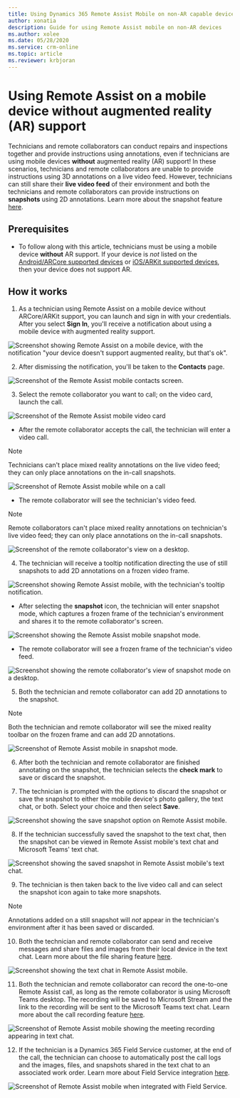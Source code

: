 ```yaml
---
title: Using Dynamics 365 Remote Assist Mobile on non-AR capable devices 
author: xonatia
description: Guide for using Remote Assist mobile on non-AR devices
ms.author: xolee
ms.date: 05/28/2020
ms.service: crm-online
ms.topic: article
ms.reviewer: krbjoran
---
```

# Using Remote Assist on a mobile device without augmented reality (AR) support

Technicians and remote collaborators can conduct repairs and inspections together and provide instructions using annotations, even if technicians are using mobile devices **without** augmented reality (AR) support! In these scenarios, technicians and remote collaborators are unable to provide instructions using 3D annotations on a live video feed. However, technicians can still share their **live video feed** of their environment and both the technicians and remote collaborators can provide instructions on **snapshots** using 2D annotations. Learn more about the snapshot feature [here](https://docs.microsoft.com/dynamics365/mixed-reality/remote-assist/mobile-app/annotate-snapshot). 

## Prerequisites 
- To follow along with this article, technicians must be using a mobile device **without** AR support. If your device is *not* listed on the [Android/ARCore supported devices](https://developers.google.com/ar/discover/supported-devices) or [iOS/ARKit supported devices](https://developers.google.com/ar/discover/supported-devices#ios), then your device does not support AR. 

## How it works 
1. As a technician using Remote Assist on a mobile device without ARCore/ARKit support, you can launch and sign in with your credentials. After you select **Sign In**, you'll receive a notification about using a mobile device with augmented reality support.

![Screenshot showing Remote Assist on a mobile device, with the notification "your device doesn't support augmented reality, but that's ok".](./media/2a.png "AR Notification")

2. After dismissing the notification, you'll be taken to the **Contacts** page.

![Screenshot of the Remote Assist mobile contacts screen.](./media/2b.png "Contacts")

3. Select the remote collaborator you want to call; on the video card, launch the call. 

![Screenshot of the Remote Assist mobile video card](./media/3a.png "Video Card")

 -  After the remote collaborator accepts the call, the technician will enter a video call. 
> [!NOTE]	
> Technicians can't place mixed reality annotations on the live video feed; they can only place annotations on the in-call snapshots.

![Screenshot of Remote Assist mobile while on a call](./media/01.05-call-nonar.png "In call")

- The remote collaborator will see the technician's video feed. 
> [!NOTE]	
> Remote collaborators can't place mixed reality annotations on technician's live video feed; they can only place annotations on the in-call snapshots.

![Screenshot of the remote collaborator's view on a desktop.](./media/3c-expert.png "Remote expert view in call")

4. The technician will receive a tooltip notification directing the use of still snapshots to add 2D annotations on a frozen video frame. 

![Screenshot showing Remote Assist mobile, with the technician's tooltip notification.](./media/01.05-call-nonar-1.png "Tool tip")

-  After selecting the **snapshot** icon, the technician will enter snapshot mode, which captures a frozen frame of the technician's environment and shares it to the remote collaborator's screen. 

![Screenshot showing the Remote Assist mobile snapshot mode.](./media/01.04-call-snapshot-preanno.png "Snapshot mode")

- The remote collaborator will see a frozen frame of the technician's video feed. 

![Screenshot showing the remote collaborator's view of snapshot mode on a desktop.](./media/5-expert.png "Remote collab view of Snapshot mode")

5. Both the technician and remote collaborator can add 2D annotations to the snapshot. 

> [!NOTE]	
> Both the technician and remote collaborator will see the mixed reality toolbar on the frozen frame and can add 2D annotations.

![Screenshot of Remote Assist mobile in snapshot mode.](./media/01.03-call-snapshot-postanno.png "Snapshot mode")

6. After both the technician and remote collaborator are finished annotating on the snapshot, the technician selects the **check mark** to save or discard the snapshot.

7. The technician is prompted with the options to discard the snapshot or save the snapshot to either the mobile device's photo gallery, the text chat, or both. Select your choice and then select **Save**.

![Screenshot showing the save snapshot option on Remote Assist mobile.](./media/7a.png "Save snapshot")

8. If the technician successfully saved the snapshot to the text chat, then the snapshot can be viewed in Remote Assist mobile's text chat and Microsoft Teams' text chat.

![Screenshot showing the saved snapshot in Remote Assist mobile's text chat.](./media/06.20-chat-image-portrait.png "Save successful?")

9. The technician is then taken back to the live video call and can select the snapshot icon again to take more snapshots.
    
> [!NOTE] 
> Annotations added on a still snapshot will *not* appear in the technician's environment after it has been saved or discarded.

10. Both the technician and remote collaborator can send and receive messages and share files and images from their local device in the text chat. Learn more about the file sharing feature [here](https://docs.microsoft.com/dynamics365/mixed-reality/remote-assist/mobile-app/file-sharing).

![Screenshot showing the text chat in Remote Assist mobile.](./media/06.21-chat-doc.png "Text chat")

11.  Both the technician and remote collaborator can record the one-to-one Remote Assist call, as long as the remote collaborator is using Microsoft Teams desktop. The recording will be saved to Microsoft Stream and the link to the recording will be sent to the Microsoft Teams text chat. Learn more about the call recording feature [here](https://docs.microsoft.com/dynamics365/mixed-reality/remote-assist/mobile-app/call-recording).

![Screenshot of Remote Assist mobile showing the meeting recording appearing in text chat.](./media/11b.png "Recording")

12. If the technician is a Dynamics 365 Field Service customer, at the end of the call, the technician can choose to automatically post the call logs and the images, files, and snapshots shared in the text chat to an associated work order. Learn more about Field Service integration [here](https://docs.microsoft.com/dynamics365/mixed-reality/remote-assist/mobile-app/fs-integration).

![Screenshot of Remote Assist mobile when integrated with Field Service.](./media/12.png "Field Service")
